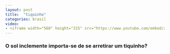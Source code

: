 ```yaml
---
layout: post
title:  "tiquinho"
categories: brasil
video: 
- <iframe width="560" height="315" src="https://www.youtube.com/embed/zTYckdEz2rs?rel=0" frameborder="0" allow="autoplay; encrypted-media" allowfullscreen></iframe>
---
```


### O sol inclemente importa-se de se arretirar um tiquinho?


